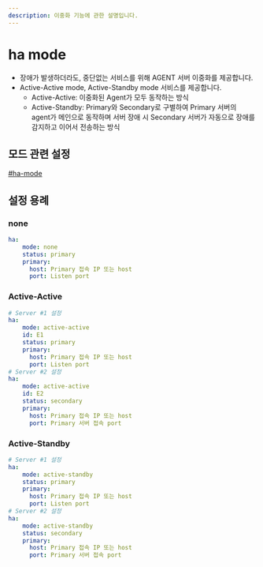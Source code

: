 ```yaml
---
description: 이중화 기능에 관한 설명입니다.
---
```


# ha mode

* 장애가 발생하더라도, 중단없는 서비스를 위해 AGENT 서버 이중화를 제공합니다.
* Active-Active mode, Active-Standby mode 서비스를 제공합니다.
  * Active-Active: 이중화된 Agent가 모두 동작하는 방식
  * Active-Standby: Primary와 Secondary로 구별하여 Primary 서버의 agent가 메인으로 동작하며 서버 장애 시 Secondary 서버가 자동으로 장애를 감지하고 이어서 전송하는 방식

## 모드 관련 설정

[#ha-mode](../undefined-1/message-configuration.md#ha-mode "mention")

## 설정 용례

### none

```yaml
ha: 
    mode: none
    status: primary
    primary: 
      host: Primary 접속 IP 또는 host
      port: Listen port
```

### Active-Active

```yaml
# Server #1 설정
ha: 
    mode: active-active
    id: E1
    status: primary
    primary: 
      host: Primary 접속 IP 또는 host
      port: Listen port
# Server #2 설정
ha: 
    mode: active-active
    id: E2
    status: secondary
    primary: 
      host: Primary 접속 IP 또는 host
      port: Primary 서버 접속 port
```

### Active-Standby

```yaml
# Server #1 설정
ha: 
    mode: active-standby
    status: primary
    primary: 
      host: Primary 접속 IP 또는 host
      port: Listen port
# Server #2 설정
ha: 
    mode: active-standby
    status: secondary
    primary: 
      host: Primary 접속 IP 또는 host
      port: Primary 서버 접속 port
```
